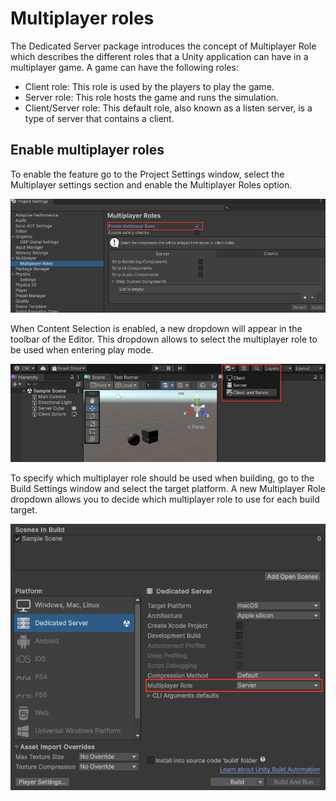 # Multiplayer roles

The Dedicated Server package introduces the concept of Multiplayer Role which describes the different roles that a Unity application can have in a multiplayer game. A game can have the following roles:
* Client role: This role is used by the players to play the game.
* Server role: This role hosts the game and runs the simulation.
* Client/Server role: This default role, also known as a listen server, is a type of server that contains a client.

## Enable multiplayer roles

To enable the feature go to the Project Settings window, select the Multiplayer settings section and enable the Multiplayer Roles option.

![](images/enable-multiplayer-roles.png)

When Content Selection is enabled, a new dropdown will appear in the toolbar of the Editor. This dropdown allows to select the multiplayer role to be used when entering play mode.

![](images/multiplayer-role.png)

To specify which multiplayer role should be used when building, go to the Build Settings window and select the target platform. A new Multiplayer Role dropdown allows you to decide which multiplayer role to use for each build target.

![](images/build-multiplayer-role.png)
